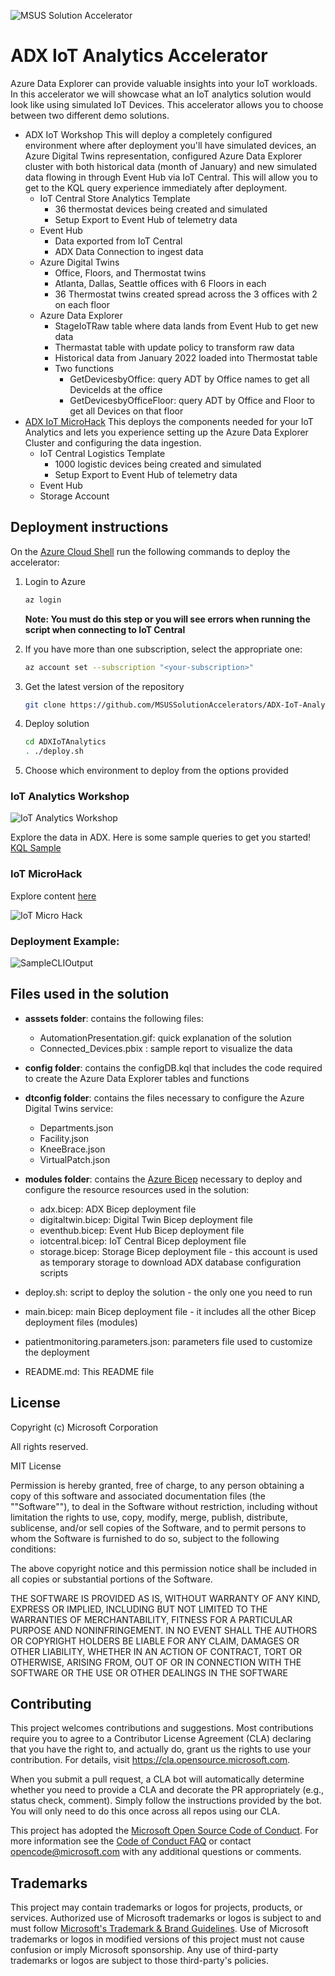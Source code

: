 ![MSUS Solution Accelerator](./images/MSUS%20Solution%20Accelerator%20Banner%20Two_981.png)

# ADX IoT Analytics Accelerator
Azure Data Explorer can provide valuable insights into your IoT workloads. In this accelerator we will showcase what an IoT analytics solution would look like using simulated IoT Devices. This accelerator allows you to choose between two different demo solutions.  

- ADX IoT Workshop
This will deploy a completely configured environment where after deployment you'll have simulated devices, an Azure Digital Twins representation, configured Azure Data Explorer cluster with both historical data (month of January) and new simulated data flowing in through Event Hub via IoT Central. This will allow you to get to the KQL query experience immediately after deployment.
  - IoT Central Store Analytics Template 
    - 36 thermostat devices being created and simulated
    - Setup Export to Event Hub of telemetry data
  - Event Hub 
    - Data exported from IoT Central
    - ADX Data Connection to ingest data
  - Azure Digital Twins
    - Office, Floors, and Thermostat twins
    - Atlanta, Dallas, Seattle offices with 6 Floors in each
    - 36 Thermostat twins created spread across the 3 offices with 2 on each floor
  - Azure Data Explorer
    - StageIoTRaw table where data lands from Event Hub to get new data
    - Thermastat table with update policy to transform raw data
    - Historical data from January 2022 loaded into Thermostat table
    - Two functions
      - GetDevicesbyOffice: query ADT by Office names to get all DeviceIds at the office
      - GetDevicesbyOfficeFloor: query ADT by Office and Floor to get all Devices on that floor 
- [ADX IoT MicroHack](https://github.com/Azure/azure-kusto-microhack)
This deploys the components needed for your IoT Analytics and lets you experience setting up the Azure Data Explorer Cluster and configuring the data ingestion.
  - IoT Central Logistics Template 
    - 1000 logistic devices being created and simulated
    - Setup Export to Event Hub of telemetry data
  - Event Hub 
  - Storage Account


## Deployment instructions

On the [Azure Cloud Shell](https://shell.azure.com/) run the following commands to deploy the accelerator:
1. Login to Azure
    ```bash
    az login
    ```

    **Note: You must do this step or you will see errors when running the script when connecting to IoT Central**

2. If you have more than one subscription, select the appropriate one:
    ```bash
    az account set --subscription "<your-subscription>"
    ```

3. Get the latest version of the repository
    ```bash
    git clone https://github.com/MSUSSolutionAccelerators/ADX-IoT-Analytics-Solution-Accelerator.git
    ```

4. Deploy solution
    ```bash
    cd ADXIoTAnalytics
    . ./deploy.sh
    ```

5. Choose which environment to deploy from the options provided 

### IoT Analytics Workshop 

![IoT Analytics Workshop](./images/wslabarchitecture.png)

Explore the data in ADX. Here is some sample queries to get you started! [KQL Sample](kqlsample/Sample.kql)

### IoT MicroHack

Explore content [here](https://github.com/Azure/azure-kusto-microhack)

 ![IoT Micro Hack](./images/mharchitecture.png)

### Deployment Example:
![SampleCLIOutput](assets/SampleCLIOutput.png "SampleCLIOutput")

## Files used in the solution

- **asssets folder**: contains the following files:
  - AutomationPresentation.gif: quick explanation of the solution
  - Connected_Devices.pbix : sample report to visualize the data

- **config folder**: contains the configDB.kql that includes the code required to create the Azure Data Explorer tables and functions

- **dtconfig folder**: contains the files necessary to configure the Azure Digital Twins service:
  - Departments.json
  - Facility.json
  - KneeBrace.json
  - VirtualPatch.json

- **modules folder**: contains the [Azure Bicep](https://docs.microsoft.com/EN-US/azure/azure-resource-manager/bicep/) necessary to deploy and configure the resource resources used in the solution:
  - adx.bicep: ADX Bicep deployment file
  - digitaltwin.bicep: Digital Twin Bicep deployment file
  - eventhub.bicep: Event Hub Bicep deployment file
  - iotcentral.bicep: IoT Central Bicep deployment file
  - storage.bicep: Storage Bicep deployment file - this account is used as temporary storage to download ADX database configuration scripts

- deploy.sh: script to deploy the solution - the only one you need to run 
- main.bicep: main Bicep deployment file - it includes all the other Bicep deployment files (modules)
- patientmonitoring.parameters.json: parameters file used to customize the deployment
- README.md: This README file

## License
Copyright (c) Microsoft Corporation

All rights reserved.

MIT License

Permission is hereby granted, free of charge, to any person obtaining a copy of this software and associated documentation files (the ""Software""), to deal in the Software without restriction, including without limitation the rights to use, copy, modify, merge, publish, distribute, sublicense, and/or sell copies of the Software, and to permit persons to whom the Software is furnished to do so, subject to the following conditions:

The above copyright notice and this permission notice shall be included in all copies or substantial portions of the Software.

THE SOFTWARE IS PROVIDED AS IS, WITHOUT WARRANTY OF ANY KIND, EXPRESS OR IMPLIED, INCLUDING BUT NOT LIMITED TO THE WARRANTIES OF MERCHANTABILITY, FITNESS FOR A PARTICULAR PURPOSE AND NONINFRINGEMENT. IN NO EVENT SHALL THE AUTHORS OR COPYRIGHT HOLDERS BE LIABLE FOR ANY CLAIM, DAMAGES OR OTHER LIABILITY, WHETHER IN AN ACTION OF CONTRACT, TORT OR OTHERWISE, ARISING FROM, OUT OF OR IN CONNECTION WITH THE SOFTWARE OR THE USE OR OTHER DEALINGS IN THE SOFTWARE


## Contributing

This project welcomes contributions and suggestions.  Most contributions require you to agree to a
Contributor License Agreement (CLA) declaring that you have the right to, and actually do, grant us
the rights to use your contribution. For details, visit https://cla.opensource.microsoft.com.

When you submit a pull request, a CLA bot will automatically determine whether you need to provide
a CLA and decorate the PR appropriately (e.g., status check, comment). Simply follow the instructions
provided by the bot. You will only need to do this once across all repos using our CLA.

This project has adopted the [Microsoft Open Source Code of Conduct](https://opensource.microsoft.com/codeofconduct/).
For more information see the [Code of Conduct FAQ](https://opensource.microsoft.com/codeofconduct/faq/) or
contact [opencode@microsoft.com](mailto:opencode@microsoft.com) with any additional questions or comments.

## Trademarks

This project may contain trademarks or logos for projects, products, or services. Authorized use of Microsoft trademarks or logos is subject to and must follow 
[Microsoft's Trademark & Brand Guidelines](https://www.microsoft.com/en-us/legal/intellectualproperty/trademarks/usage/general).
Use of Microsoft trademarks or logos in modified versions of this project must not cause confusion or imply Microsoft sponsorship.
Any use of third-party trademarks or logos are subject to those third-party's policies.

